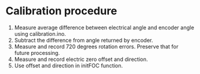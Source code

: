 # Calibration procedure
1. Measure average difference between electrical angle and encoder angle using calibration.ino.
2. Subtract the difference from angle returned by encoder.
3. Measure and record 720 degrees rotation errors. Preserve that for future processing.
4. Measure and record electric zero offset and direction.
5. Use offset and direction in initFOC function.
